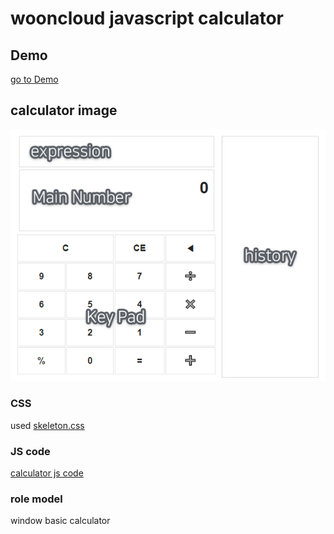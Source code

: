 # wooncloud javascript calculator

## Demo
[go to Demo](https://wooncloud.github.io/js_calculator/calculator/calculator)

## calculator image
![calculator image](https://github.com/wooncloud/js_calculator/blob/main/readme%20image/calculator%20image.png?raw=true)

### CSS
used [skeleton.css](http://getskeleton.com/)

### JS code
[calculator js code](https://github.com/wooncloud/js_calculator/blob/main/calculator/js/js_p01.js)

### role model
window basic calculator
